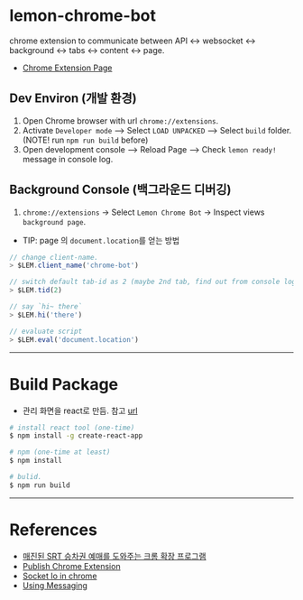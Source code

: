 # lemon-chrome-bot

chrome extension to communicate between API <-> websocket <-> background <-> tabs <-> content <-> page.

* [Chrome Extension Page](https://chrome.google.com/webstore/detail/ijaipdjjpjkmobigjpkidjeidfeiapem)


## Dev Environ (개발 환경)

1. Open Chrome browser with url `chrome://extensions`.
1. Activate `Developer mode` --> Select `LOAD UNPACKED` --> Select `build` folder. (NOTE! run `npm run build` before)
1. Open development console --> Reload Page --> Check `lemon ready!` message in console log.


## Background Console (백그라운드 디버깅)

1. `chrome://extensions` -> Select `Lemon Chrome Bot` -> Inspect views `background page`.

- TIP: page 의 `document.location`를 얻는 방법

```js
// change client-name.
> $LEM.client_name('chrome-bot')

// switch default tab-id as 2 (maybe 2nd tab, find out from console log)
> $LEM.tid(2)

// say `hi~ there`
> $LEM.hi('there')

// evaluate script
> $LEM.eval('document.location')
```


-----------------
# Build Package

- 관리 화면을 react로 만듬. 참고 [url](https://medium.com/@gilfink/building-a-chrome-extension-using-react-c5bfe45aaf36)

```bash
# install react tool (one-time)
$ npm install -g create-react-app

# npm (one-time at least)
$ npm install

# bulid. 
$ npm run build
```


-----------------
# References

- [매진된 SRT 승차권 예매를 도와주는 크롬 확장 프로그램](https://github.com/meeeejin/srtmacro)
- [Publish Chrome Extension](https://medium.freecodecamp.org/how-to-create-and-publish-a-chrome-extension-in-20-minutes-6dc8395d7153)
- [Socket Io in chrome](https://stackoverflow.com/questions/18178491/socket-io-in-chrome-extension)
- [Using Messaging](https://medium.com/@gilfink/using-messaging-in-chrome-extension-4ae65c0622f6)
